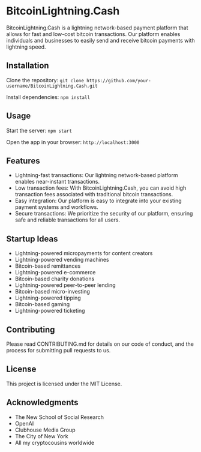 # BitcoinLightning.Cash

BitcoinLightning.Cash is a lightning network-based payment platform that allows for fast and low-cost bitcoin transactions. Our platform enables individuals and businesses to easily send and receive bitcoin payments with lightning speed.

## Installation

Clone the repository: `git clone https://github.com/your-username/BitcoinLightning.Cash.git`

Install dependencies: `npm install`

## Usage

Start the server: `npm start`

Open the app in your browser: `http://localhost:3000`

## Features

- Lightning-fast transactions: Our lightning network-based platform enables near-instant transactions.
- Low transaction fees: With BitcoinLightning.Cash, you can avoid high transaction fees associated with traditional bitcoin transactions.
- Easy integration: Our platform is easy to integrate into your existing payment systems and workflows.
- Secure transactions: We prioritize the security of our platform, ensuring safe and reliable transactions for all users.

## Startup Ideas

- Lightning-powered micropayments for content creators
- Lightning-powered vending machines
- Bitcoin-based remittances
- Lightning-powered e-commerce
- Bitcoin-based charity donations
- Lightning-powered peer-to-peer lending
- Bitcoin-based micro-investing
- Lightning-powered tipping
- Bitcoin-based gaming
- Lightning-powered ticketing

## Contributing

Please read CONTRIBUTING.md for details on our code of conduct, and the process for submitting pull requests to us.

## License

This project is licensed under the MIT License.

## Acknowledgments

- The New School of Social Research
- OpenAI
- Clubhouse Media Group
- The City of New York
- All my cryptocousins worldwide
